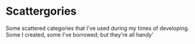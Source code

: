 Scattergories
=============

Some scattered categories that I've used during my times of developing. Some I created, some I've borrowed; but they're all handy'
